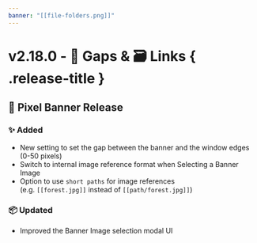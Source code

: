 ```yaml
---
banner: "[[file-folders.png]]"
---
```


# v2.18.0 - 📏 Gaps & 🗃️ Links { .release-title }
## 🚩 Pixel Banner Release

### ✨ Added
- New setting to set the gap between the banner and the window edges (0-50 pixels)
- Switch to internal image reference format when Selecting a Banner Image
- Option to use `short paths` for image references  
    (e.g. `[[forest.jpg]]` instead of `[[path/forest.jpg]]`)

### 📦 Updated
- Improved the Banner Image selection modal UI